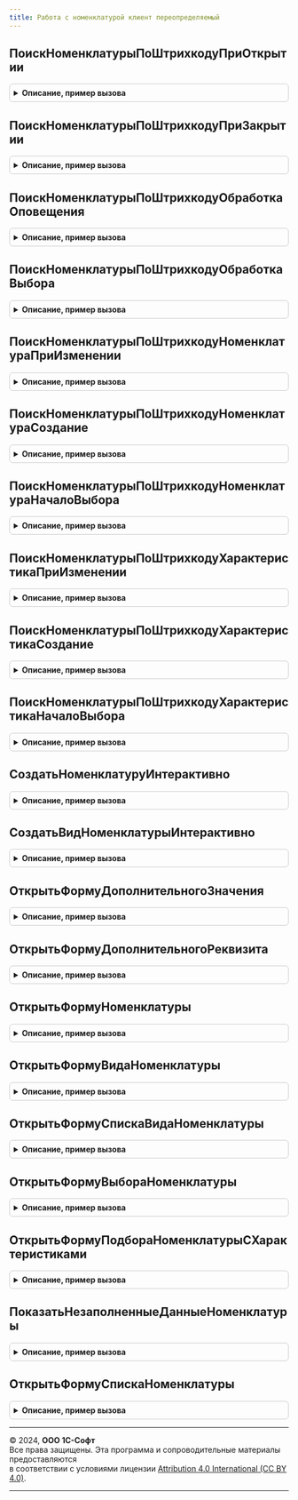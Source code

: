 ```yaml
---
title: Работа с номенклатурой клиент переопределяемый
---
```



## ПоискНоменклатурыПоШтрихкодуПриОткрытии
<details style="margin: 1em 0; padding: 0.5em; border: 1px solid #ccc; border-radius: 6px;">

<summary style="font-weight: bold; cursor: pointer;">Описание, пример вызова</summary>

```bsl

// Процедура, вызываемая из обработчика события формы ПриОткрытии формы ПоискНоменклатурыПоШтрихкоду.
//
// Параметры:
//  Форма - ФормаКлиентскогоПриложения - форма из обработчика события которой происходит вызов процедуры.
//
Процедура ПоискНоменклатурыПоШтрихкодуПриОткрытии(Форма) Экспорт
```

Пример вызова
```bsl
РаботаСНоменклатуройКлиентПереопределяемый.ПоискНоменклатурыПоШтрихкодуПриОткрытии(Форма) 
```
</details>

## ПоискНоменклатурыПоШтрихкодуПриЗакрытии
<details style="margin: 1em 0; padding: 0.5em; border: 1px solid #ccc; border-radius: 6px;">

<summary style="font-weight: bold; cursor: pointer;">Описание, пример вызова</summary>

```bsl

// Процедура, вызываемая из обработчика события формы ПриЗакрытии формы ПоискНоменклатурыПоШтрихкоду.
//
// Параметры:
//  Форма - ФормаКлиентскогоПриложения - форма из обработчика события которой происходит вызов процедуры.
//  ЗавершениеРаботы - Булево - признак завершения работы.
//
Процедура ПоискНоменклатурыПоШтрихкодуПриЗакрытии(Форма, ЗавершениеРаботы) Экспорт
```

Пример вызова
```bsl
РаботаСНоменклатуройКлиентПереопределяемый.ПоискНоменклатурыПоШтрихкодуПриЗакрытии(Форма, ЗавершениеРаботы) 
```
</details>

## ПоискНоменклатурыПоШтрихкодуОбработкаОповещения
<details style="margin: 1em 0; padding: 0.5em; border: 1px solid #ccc; border-radius: 6px;">

<summary style="font-weight: bold; cursor: pointer;">Описание, пример вызова</summary>

```bsl

// Процедура, вызываемая из обработчика оповещения формы ПоискНоменклатурыПоШтрихкоду.
//
// Параметры:
//  Форма - ФормаКлиентскогоПриложения - форма из обработчика события которой происходит вызов процедуры.
//  ИмяСобытия	 - Строка - имя события.
//  Параметр	 - Произвольный - параметры оповещения.
//  Источник	 - Строка - источник оповещения.
//  ШтрихКоды	 - Массив - массив строк штрихкодов. Заполняется при отработке оповещений от оборудования (Строка).
//
Процедура ПоискНоменклатурыПоШтрихкодуОбработкаОповещения(Форма, ИмяСобытия, Параметр, Источник, ШтрихКоды) Экспорт
```

Пример вызова
```bsl
РаботаСНоменклатуройКлиентПереопределяемый.ПоискНоменклатурыПоШтрихкодуОбработкаОповещения(Форма, ИмяСобытия, Параметр, Источник, ШтрихКоды) 
```
</details>

## ПоискНоменклатурыПоШтрихкодуОбработкаВыбора
<details style="margin: 1em 0; padding: 0.5em; border: 1px solid #ccc; border-radius: 6px;">

<summary style="font-weight: bold; cursor: pointer;">Описание, пример вызова</summary>

```bsl

// Процедура, вызываемая при обработке выбора формы ПоискНоменклатурыПоШтрихкоду.
//
// Параметры:
//  Форма - ФормаКлиентскогоПриложения - форма из обработчика события которой происходит вызов процедуры.
//  ВыбранноеЗначение - Произвольный - выбранное значение.
//  ИсточникВыбора - Произвольный - источник выбора.
//
Процедура ПоискНоменклатурыПоШтрихкодуОбработкаВыбора(Форма, ВыбранноеЗначение, ИсточникВыбора) Экспорт
```

Пример вызова
```bsl
РаботаСНоменклатуройКлиентПереопределяемый.ПоискНоменклатурыПоШтрихкодуОбработкаВыбора(Форма, ВыбранноеЗначение, ИсточникВыбора) 
```
</details>

## ПоискНоменклатурыПоШтрихкодуНоменклатураПриИзменении
<details style="margin: 1em 0; padding: 0.5em; border: 1px solid #ccc; border-radius: 6px;">

<summary style="font-weight: bold; cursor: pointer;">Описание, пример вызова</summary>

```bsl

// Процедура, вызываемая при изменении поля Номенклатура формы ПоискНоменклатурыПоШтрихкоду.
//
// Параметры:
//  Форма	 - ФормаКлиентскогоПриложения - форма поиска номенклатуры по штрихкоду.
//  Элемент	 - ПолеФормы - изменяемое поле формы.
//
Процедура ПоискНоменклатурыПоШтрихкодуНоменклатураПриИзменении(Форма, Элемент) Экспорт
```

Пример вызова
```bsl
РаботаСНоменклатуройКлиентПереопределяемый.ПоискНоменклатурыПоШтрихкодуНоменклатураПриИзменении(Форма, Элемент) 
```
</details>

## ПоискНоменклатурыПоШтрихкодуНоменклатураСоздание
<details style="margin: 1em 0; padding: 0.5em; border: 1px solid #ccc; border-radius: 6px;">

<summary style="font-weight: bold; cursor: pointer;">Описание, пример вызова</summary>

```bsl

// Процедура, вызываемая при создании в поле Номенклатура формы ПоискНоменклатурыПоШтрихкоду.
//
// Параметры:
//  Форма - ФормаКлиентскогоПриложения - форма из обработчика события которой происходит вызов процедуры.
//  Элемент				 - ПолеФормы - элемент формы.
//  СтандартнаяОбработка - Булево - признак стандартной обработки.
//
Процедура ПоискНоменклатурыПоШтрихкодуНоменклатураСоздание(Форма, Элемент, СтандартнаяОбработка) Экспорт
```

Пример вызова
```bsl
РаботаСНоменклатуройКлиентПереопределяемый.ПоискНоменклатурыПоШтрихкодуНоменклатураСоздание(Форма, Элемент, СтандартнаяОбработка) 
```
</details>

## ПоискНоменклатурыПоШтрихкодуНоменклатураНачалоВыбора
<details style="margin: 1em 0; padding: 0.5em; border: 1px solid #ccc; border-radius: 6px;">

<summary style="font-weight: bold; cursor: pointer;">Описание, пример вызова</summary>

```bsl

// Процедура, вызываемая при начале выбора в поле Номенклатура формы ПоискНоменклатурыПоШтрихкоду.
//
// Параметры:
//  Форма - ФормаКлиентскогоПриложения - форма из обработчика события которой происходит вызов процедуры.
//  Элемент				 - ПолеФормы - элемент формы.
//  ДанныеВыбора		 - СписокЗначений - данные выбора..
//  СтандартнаяОбработка - Булево -  признак стандартной обработки.
//
Процедура ПоискНоменклатурыПоШтрихкодуНоменклатураНачалоВыбора(Форма, Элемент, ДанныеВыбора, СтандартнаяОбработка) Экспорт
```

Пример вызова
```bsl
РаботаСНоменклатуройКлиентПереопределяемый.ПоискНоменклатурыПоШтрихкодуНоменклатураНачалоВыбора(Форма, Элемент, ДанныеВыбора, СтандартнаяОбработка) 
```
</details>

## ПоискНоменклатурыПоШтрихкодуХарактеристикаПриИзменении
<details style="margin: 1em 0; padding: 0.5em; border: 1px solid #ccc; border-radius: 6px;">

<summary style="font-weight: bold; cursor: pointer;">Описание, пример вызова</summary>

```bsl

// Процедура, вызываемая при изменении поля Характеристика формы ПоискНоменклатурыПоШтрихкоду.
//
// Параметры:
//  Форма	 - ФормаКлиентскогоПриложения - форма поиска номенклатуры по штрихкоду.
//  Элемент	 - ПолеФормы - изменяемое поле формы.
//
Процедура ПоискНоменклатурыПоШтрихкодуХарактеристикаПриИзменении(Форма, Элемент) Экспорт
```

Пример вызова
```bsl
РаботаСНоменклатуройКлиентПереопределяемый.ПоискНоменклатурыПоШтрихкодуХарактеристикаПриИзменении(Форма, Элемент) 
```
</details>

## ПоискНоменклатурыПоШтрихкодуХарактеристикаСоздание
<details style="margin: 1em 0; padding: 0.5em; border: 1px solid #ccc; border-radius: 6px;">

<summary style="font-weight: bold; cursor: pointer;">Описание, пример вызова</summary>

```bsl

// Процедура, вызываемая при создании в поле Характеристика формы ПоискНоменклатурыПоШтрихкоду.
//
// Параметры:
//  Форма - ФормаКлиентскогоПриложения - форма из обработчика события которой происходит вызов процедуры.
//  Элемент				 - ПолеФормы - элемент формы.
//  СтандартнаяОбработка - Булево - признак стандартной обработки.
//
Процедура ПоискНоменклатурыПоШтрихкодуХарактеристикаСоздание(Форма, Элемент, СтандартнаяОбработка) Экспорт
```

Пример вызова
```bsl
РаботаСНоменклатуройКлиентПереопределяемый.ПоискНоменклатурыПоШтрихкодуХарактеристикаСоздание(Форма, Элемент, СтандартнаяОбработка) 
```
</details>

## ПоискНоменклатурыПоШтрихкодуХарактеристикаНачалоВыбора
<details style="margin: 1em 0; padding: 0.5em; border: 1px solid #ccc; border-radius: 6px;">

<summary style="font-weight: bold; cursor: pointer;">Описание, пример вызова</summary>

```bsl

// Процедура, вызываемая при начале выбора в поле Характеристика формы ПоискНоменклатурыПоШтрихкоду.
//
// Параметры:
//  Форма - ФормаКлиентскогоПриложения - форма из обработчика события которой происходит вызов процедуры.
//  Элемент				 - ПолеФормы - элемент формы.
//  ДанныеВыбора		 - СписокЗначений - данные выбора..
//  СтандартнаяОбработка - Булево -  признак стандартной обработки.
//
Процедура ПоискНоменклатурыПоШтрихкодуХарактеристикаНачалоВыбора(Форма, Элемент, ДанныеВыбора, СтандартнаяОбработка) Экспорт
```

Пример вызова
```bsl
РаботаСНоменклатуройКлиентПереопределяемый.ПоискНоменклатурыПоШтрихкодуХарактеристикаНачалоВыбора(Форма, Элемент, ДанныеВыбора, СтандартнаяОбработка) 
```
</details>

## СоздатьНоменклатуруИнтерактивно
<details style="margin: 1em 0; padding: 0.5em; border: 1px solid #ccc; border-radius: 6px;">

<summary style="font-weight: bold; cursor: pointer;">Описание, пример вызова</summary>

```bsl

// Процедура открывает форму элемента номенклатуры в случает интерактивного заполнения.
//
// Параметры:
//  ПараметрыФормы				 - Структура		 - параметры, которые необходимо передать в форму элемента.
//  ОписаниеОповещенияОЗакрытии	 - ОписаниеОповещения	 - оповещение о закрытии формы. В обработчик должен передаваться
//                                                         параметр НоменклатураСсылка с ссылкой на элемент.
//
Процедура СоздатьНоменклатуруИнтерактивно(ПараметрыФормы, ОписаниеОповещенияОЗакрытии) Экспорт
```

Пример вызова
```bsl
РаботаСНоменклатуройКлиентПереопределяемый.СоздатьНоменклатуруИнтерактивно(ПараметрыФормы, ОписаниеОповещенияОЗакрытии) 
```
</details>

## СоздатьВидНоменклатурыИнтерактивно
<details style="margin: 1em 0; padding: 0.5em; border: 1px solid #ccc; border-radius: 6px;">

<summary style="font-weight: bold; cursor: pointer;">Описание, пример вызова</summary>

```bsl

// Процедура открывает форму элемента вида номенклатуры в случает интерактивного заполнения.
//  Режим открытия окна должен установлен в значение Независимый.
//
// Параметры:
//  ПараметрыФормы				 - Структура		 - параметры, которые необходимо передать в форму элемента.
//  ОписаниеОповещенияОЗакрытии	 - ОписаниеОповещения	 - оповещение о закрытии.
//
Процедура СоздатьВидНоменклатурыИнтерактивно(ПараметрыФормы, ОписаниеОповещенияОЗакрытии) Экспорт
```

Пример вызова
```bsl
РаботаСНоменклатуройКлиентПереопределяемый.СоздатьВидНоменклатурыИнтерактивно(ПараметрыФормы, ОписаниеОповещенияОЗакрытии) 
```
</details>

## ОткрытьФормуДополнительногоЗначения
<details style="margin: 1em 0; padding: 0.5em; border: 1px solid #ccc; border-radius: 6px;">

<summary style="font-weight: bold; cursor: pointer;">Описание, пример вызова</summary>

```bsl

// Открытие формы значения дополнительного реквизита.
//
// Параметры:
//  ПараметрыФормы - Структура - Ключи:
//                   * РеквизитСсылка - ОпределяемыйТип.ДополнительныеРеквизитыРаботаСНоменклатурой - Ссылка на дополнительный реквизит.
//                   * Наименование   - Строка - Наименование значения дополнительного реквизита по умолчанию.
//  Форма          - ФормаКлиентскогоПриложения - Форма-владелец.
//
Процедура ОткрытьФормуДополнительногоЗначения(ПараметрыФормы, Форма) Экспорт
```

Пример вызова
```bsl
РаботаСНоменклатуройКлиентПереопределяемый.ОткрытьФормуДополнительногоЗначения(ПараметрыФормы, Форма) 
```
</details>

## ОткрытьФормуДополнительногоРеквизита
<details style="margin: 1em 0; padding: 0.5em; border: 1px solid #ccc; border-radius: 6px;">

<summary style="font-weight: bold; cursor: pointer;">Описание, пример вызова</summary>

```bsl

// Открытие формы дополнительного реквизита.
//
// Параметры:
//  ПараметрыФормы	 - Структура - параметры формы.
//  Владелец			 - ФормаКлиентскогоПриложения - форма владелец.
//
Процедура ОткрытьФормуДополнительногоРеквизита(ПараметрыФормы, Владелец) Экспорт
```

Пример вызова
```bsl
РаботаСНоменклатуройКлиентПереопределяемый.ОткрытьФормуДополнительногоРеквизита(ПараметрыФормы, Владелец) 
```
</details>

## ОткрытьФормуНоменклатуры
<details style="margin: 1em 0; padding: 0.5em; border: 1px solid #ccc; border-radius: 6px;">

<summary style="font-weight: bold; cursor: pointer;">Описание, пример вызова</summary>

```bsl

// Открытие формы номенклатуры.
//
// Параметры:
//  НоменклатураСсылка	 - ОпределяемыйТип.НоменклатураРаботаСНоменклатурой - ссылка на номенклатуру.
//  Владелец			 - ФормаКлиентскогоПриложения - форма владелец.
//
Процедура ОткрытьФормуНоменклатуры(НоменклатураСсылка, Владелец) Экспорт
```

Пример вызова
```bsl
РаботаСНоменклатуройКлиентПереопределяемый.ОткрытьФормуНоменклатуры(НоменклатураСсылка, Владелец) 
```
</details>

## ОткрытьФормуВидаНоменклатуры
<details style="margin: 1em 0; padding: 0.5em; border: 1px solid #ccc; border-radius: 6px;">

<summary style="font-weight: bold; cursor: pointer;">Описание, пример вызова</summary>

```bsl

// Открытие формы вида номенклатуры.
//
// Параметры:
//  ВидНоменклатурыСсылка - ОпределяемыйТип.ВидНоменклатурыРаботаСНоменклатурой - ссылка на вид номенклатуры.
//  Владелец			 - ФормаКлиентскогоПриложения - форма владелец.
//
Процедура ОткрытьФормуВидаНоменклатуры(ВидНоменклатурыСсылка, Владелец) Экспорт
```

Пример вызова
```bsl
РаботаСНоменклатуройКлиентПереопределяемый.ОткрытьФормуВидаНоменклатуры(ВидНоменклатурыСсылка, Владелец) 
```
</details>

## ОткрытьФормуСпискаВидаНоменклатуры
<details style="margin: 1em 0; padding: 0.5em; border: 1px solid #ccc; border-radius: 6px;">

<summary style="font-weight: bold; cursor: pointer;">Описание, пример вызова</summary>

```bsl

// Открытие формы списка вида номенклатуры.
//
// Параметры:
//  ВидНоменклатурыСсылка		 - ОпределяемыйТип.ВидНоменклатурыРаботаСНоменклатурой - ссылка на вид номенклатуры.
//  Владелец					 - ФормаКлиентскогоПриложения - форма владелец.
//  ОписаниеОповещенияОЗакрытии	 - ОписаниеОповещения, Неопределено	 - оповещение о закрытии.
//
Процедура ОткрытьФормуСпискаВидаНоменклатуры(ВидНоменклатурыСсылка, Владелец, ОписаниеОповещенияОЗакрытии = Неопределено) Экспорт
```

Пример вызова
```bsl
РаботаСНоменклатуройКлиентПереопределяемый.ОткрытьФормуСпискаВидаНоменклатуры(ВидНоменклатурыСсылка, Владелец, ОписаниеОповещенияОЗакрытии);
```
</details>

## ОткрытьФормуВыбораНоменклатуры
<details style="margin: 1em 0; padding: 0.5em; border: 1px solid #ccc; border-radius: 6px;">

<summary style="font-weight: bold; cursor: pointer;">Описание, пример вызова</summary>

```bsl

// Открытие формы выбора номенклатуры.
// Ожидаемый результат закрытия формы - массив ссылок типа ОпределяемыйТип.НоменклатураРаботаСНоменклатурой.
//
// Параметры:
//  ПараметрыФормы              - Структура                  - параметры формы.
//  Владелец                    - ФормаКлиентскогоПриложения - владелец формы.
//  ОписаниеОповещенияОЗакрытии - ОписаниеОповещения         - оповещение о закрытии формы.
//  РежимОткрытияОкнаФормы      - РежимОткрытияОкнаФормы     - варианты открытия формы клиентского приложения.
//
Процедура ОткрытьФормуВыбораНоменклатуры(ПараметрыФормы, Экспорт
```

Пример вызова
```bsl
РаботаСНоменклатуройКлиентПереопределяемый.ОткрытьФормуВыбораНоменклатуры(ПараметрыФормы, );
```
</details>

## ОткрытьФормуПодбораНоменклатурыСХарактеристиками
<details style="margin: 1em 0; padding: 0.5em; border: 1px solid #ccc; border-radius: 6px;">

<summary style="font-weight: bold; cursor: pointer;">Описание, пример вызова</summary>

```bsl

// Открытие формы подбора номенклатуры с характеристиками.
// Ожидаемый результат закрытия формы - строка - адрес во временном хранилище,
//   либо структура с ключем АдресТоваровВХранилище - строка - адрес во временном хранилище,
//  По адресу во временном хранилище должна располагаться таблица с колонками Номенклатура, Характеристика.
//  Таблица может содержать и другие колонки, они будут проигнорированы при обработке.
//
// Параметры:
//  Владелец                    - ФормаКлиентскогоПриложения - владелец формы.
//  ОписаниеОповещенияОЗакрытии - ОписаниеОповещения         - оповещение о закрытии формы.
//  РежимОткрытияОкнаФормы      - РежимОткрытияОкнаФормы     - варианты открытия формы клиентского приложения.
//
Процедура ОткрытьФормуПодбораНоменклатурыСХарактеристиками(Владелец = Неопределено, Экспорт
```

Пример вызова
```bsl
РаботаСНоменклатуройКлиентПереопределяемый.ОткрытьФормуПодбораНоменклатурыСХарактеристиками(Владелец, );
```
</details>

## ПоказатьНезаполненныеДанныеНоменклатуры
<details style="margin: 1em 0; padding: 0.5em; border: 1px solid #ccc; border-radius: 6px;">

<summary style="font-weight: bold; cursor: pointer;">Описание, пример вызова</summary>

```bsl

//++ Локализация

// Открытие формы элемента Номенклатуры с визуализацией проблем заполнения.
// В качестве идентификатора реквизита может использоваться строка:
//  * ключ структуры РаботаСНоменклатурой.КлючевыеРеквизитыНоменклатурыДляВыгрузки(),
//  * имя перечисления Перечисления.РеквизитыНоменклатурыДляВыгрузки
//  * псевдоним доп.реквизита 1С:Номенклатуры, см. РаботаСНоменклатуройПереопределяемый.ИнициализацияЗапросаВыборкиДанныхДляВыгрузки
//  или ссылка - ОпределяемыеТипы.ДополнительныеРеквизитыРаботаСНоменклатурой - доп.реквизит номенклатуры.
//
// Параметры:
//  НоменклатураСсылка  - ОпределяемыйТип.НоменклатураРаботаСНоменклатурой - ссылка на номенклатуру.
//  НезаполненныеДанные - Массив из Строка - содержит имена ключевых реквизитов, как они заданы в методе КлючевыеРеквизитыНоменклатурыДляВыгрузки()
//                      - Массив из Соответствие - возможные ключи описаны выше, значения - сообщения об ошибке.
//                                                 Такой тип параметра используется для визуализации ошибок при отправке в Национальный каталог.
//  Форма               - ФормаКлиентскогоПриложения - форма из которой происходит вызов процедуры.
//  ОписаниеОповещения  - ОписаниеОповещения - оповещение о закрытии формы.
//
Процедура ПоказатьНезаполненныеДанныеНоменклатуры(НоменклатураСсылка, НезаполненныеДанные, Форма, ОписаниеОповещения) Экспорт
```

Пример вызова
```bsl
РаботаСНоменклатуройКлиентПереопределяемый.ПоказатьНезаполненныеДанныеНоменклатуры(НоменклатураСсылка, НезаполненныеДанные, Форма, ОписаниеОповещения) 
```
</details>

## ОткрытьФормуСпискаНоменклатуры
<details style="margin: 1em 0; padding: 0.5em; border: 1px solid #ccc; border-radius: 6px;">

<summary style="font-weight: bold; cursor: pointer;">Описание, пример вызова</summary>

```bsl

// Устарела. Отсутствует необходимость в использовании.
// Открытие формы списка номенклатуры.
//
// Параметры:
//  НоменклатураСсылка	 - ОпределяемыйТип.НоменклатураРаботаСНоменклатурой - ссылка на номенклатуру.
//  Владелец			 - ФормаКлиентскогоПриложения - форма владелец.
//
Процедура ОткрытьФормуСпискаНоменклатуры(НоменклатураСсылка, Владелец) Экспорт
```

Пример вызова
```bsl
РаботаСНоменклатуройКлиентПереопределяемый.ОткрытьФормуСпискаНоменклатуры(НоменклатураСсылка, Владелец) 
```
</details>

---

© 2024, **ООО 1С-Софт**  
Все права защищены. Эта программа и сопроводительные материалы предоставляются  
в соответствии с условиями лицензии [Attribution 4.0 International (CC BY 4.0)](https://creativecommons.org/licenses/by/4.0/legalcode).

---
